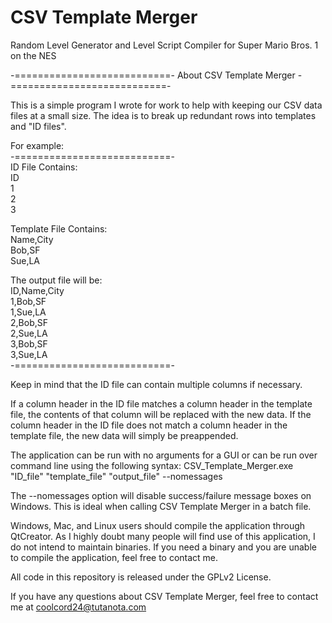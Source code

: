 CSV Template Merger
===================

Random Level Generator and Level Script Compiler for Super Mario Bros. 1 on the NES

-===========================- About CSV Template Merger -===========================-

 This is a simple program I wrote for work to help with keeping our CSV data files
 at a small size. The idea is to break up redundant rows into templates and "ID files".

 For example:  
 -===========================-  
 ID File Contains:  
 ID  
 1  
 2  
 3
 
 Template File Contains:  
 Name,City  
 Bob,SF  
 Sue,LA  
 
 The output file will be:  
 ID,Name,City  
 1,Bob,SF  
 1,Sue,LA  
 2,Bob,SF  
 2,Sue,LA  
 3,Bob,SF  
 3,Sue,LA  
 -===========================-  

 Keep in mind that the ID file can contain multiple columns if necessary.

 If a column header in the ID file matches a column header in the template file,
 the contents of that column will be replaced with the new data. If the column
 header in the ID file does not match a column header in the template file,
 the new data will simply be preappended.

 The application can be run with no arguments for a GUI or can be run over command line
 using the following syntax:
 CSV_Template_Merger.exe "ID_file" "template_file" "output_file" --nomessages
 
 The --nomessages option will disable success/failure message boxes on Windows.
 This is ideal when calling CSV Template Merger in a batch file.

 Windows, Mac, and Linux users should compile the application through QtCreator.
 As I highly doubt many people will find use of this application, I do not intend to maintain
 binaries. If you need a binary and you are unable to compile the application, feel
 free to contact me.
 
 All code in this repository is released under the GPLv2 License.
 
 If you have any questions about CSV Template Merger, feel free to contact me at coolcord24@tutanota.com
